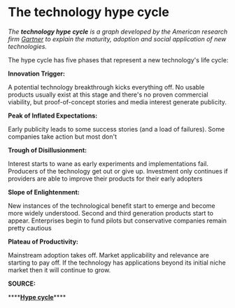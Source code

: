 # The technology hype cycle

_The **technology hype cycle** is a graph developed by the American research firm_ [_Gartner_](https://www.gartner.com/en) _to explain the maturity, adoption and social application of new technologies._

The hype cycle has five phases that represent a new technology's life cycle:  
  
**Innovation Trigger:**

A potential technology breakthrough kicks everything off. No usable products usually exist  at this stage and there's no proven commercial viability, but proof-of-concept stories and media interest generate publicity.

**Peak of Inflated Expectations:**

Early publicity leads to some success stories \(and a load of failures\). Some companies take action but most don't

**Trough of Disillusionment:**

Interest starts to wane as early experiments and implementations fail. Producers of the technology get out or give up. Investment only continues if providers are able to improve their products for their early adopters

**Slope of Enlightenment:**

New instances of the technological benefit start to emerge and become more widely understood. Second and third generation products start to appear. Enterprises begin to fund pilots but conservative companies remain pretty cautious

**Plateau of Productivity:**

Mainstream adoption takes off. Market applicability and relevance are starting to pay off. If the technology has applications beyond its initial niche market then it will continue to grow.  


**SOURCE:**

\*\*\*\*[**Hype cycle**](https://en.m.wikipedia.org/wiki/Hype_cycle)\*\*\*\*

